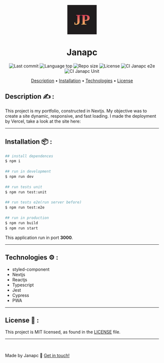 <div align="center">
  <img src="./public/icons/icon96.png" alt="logo">

  <h1>Janapc</h1>
    <img alt="Last commit" src="https://img.shields.io/github/last-commit/janapc/janapc-nextjs"/>
  <img alt="Language top" src="https://img.shields.io/github/languages/top/janapc/janapc-nextjs"/>
  <img alt="Repo size" src="https://img.shields.io/github/repo-size/janapc/janapc-nextjs"/>
  <img alt="License" src="https://img.shields.io/github/license/janapc/janapc-nextjs"/>
   <img alt="CI Janapc e2e" src="https://github.com/janapc/janapc-nextjs/actions/workflows/janapc-test-e2e.yml/badge.svg"/>
  <img alt="CI Janapc Unit" src="https://github.com/janapc/janapc-nextjs/actions/workflows/janapc-test-unit.yml/badge.svg"/>
</p>
  <a href="#description-writing_hand">Description</a> &#8226
  <a href="#installation-package">Installation</a> &#8226
  <a href="#technologies-gear">Technologies</a>
&#8226
  <a href="#license-page_facing_up">License</a>
</div>

## Description :writing_hand: :

This project is my portfolio, constructed in Nextjs. My objective was to create a site dynamic, responsive, and fast loading. I made the deployment by Vercel, take a look at the site here:

---

## Installation :package: :

```sh
## install dependences
$ npm i

## run in development
$ npm run dev

## run tests unit
$ npm run test:unit

## run tests e2e(run server before)
$ npm run test:e2e

## run in production
$ npm run build
$ npm run start
```

This application run in port **3000**.

---

## Technologies :gear: :

- styled-component
- Nextjs
- Reactjs
- Typescript
- Jest
- Cypress
- PWA

---

## License :page_facing_up: :

This project is MIT licensed, as found in the [LICENSE]('./LICENSE') file.

---

<br>

Made by Janapc 🤘 [Get in touch!](https://www.linkedin.com/in/janaina-pedrina/)
